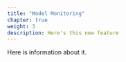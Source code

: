 ```yaml
---
title: "Model Monitoring"
chapter: true
weight: 3
description: Here's this new feature
---
```


Here is information about it.

